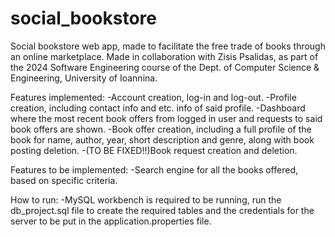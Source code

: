 # social_bookstore

Social bookstore web app, made to facilitate the free trade of books through an online marketplace.
Made in collaboration with Zisis Psalidas, as part of the 2024 Software Engineering course of the Dept. of Computer Science & Engineering, University of Ioannina.

Features implemented:
-Account creation, log-in and log-out.
-Profile creation, including contact info and etc. info of said profile.
-Dashboard where the most recent book offers from logged in user and requests to said book offers are shown.
-Book offer creation, including a full profile of the book for name, author, year, short description and genre, along with book posting deletion.
-(TO BE FIXED!!)Book request creation and deletion.

Features to be implemented:
-Search engine for all the books offered, based on specific criteria.

How to run:
-MySQL workbench is required to be running, run the db_project.sql file to create the required tables and the credentials for the server to be put in the application.properties file.
